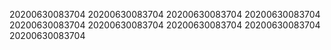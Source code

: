 20200630083704
20200630083704
20200630083704
20200630083704
20200630083704
20200630083704
20200630083704
20200630083704
20200630083704
